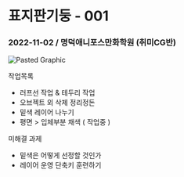 # 표지판기둥 - 001

### 2022-11-02 / 명덕애니포스만화학원 (취미CG반)
![Pasted Graphic](https://user-images.githubusercontent.com/77244047/199505140-dd744d0f-3456-4811-9729-5058ca594e87.png)

작업목록
- 러프선 작업 & 테두리 작업
- 오브젝트 외 삭제 정리정돈
- 밑색 레이어 나누기
- 평면 > 입체부분 채색 ( 작업중 )

미해결 과제
- 밑색은 어떻게 선정할 것인가
- 레이어 운영 단축키 훈련하기
